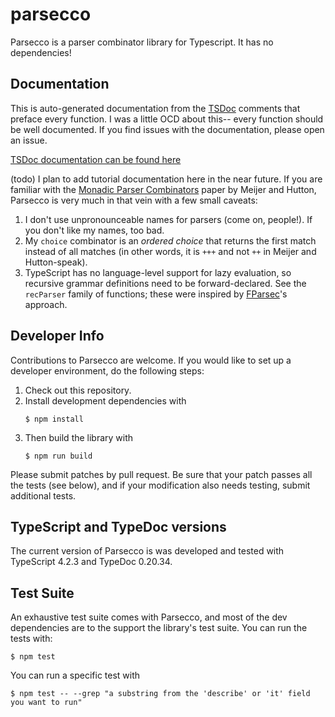 # parsecco

Parsecco is a parser combinator library for Typescript. It has no dependencies!

## Documentation

This is auto-generated documentation from the [TSDoc](https://tsdoc.org) comments that preface every function. I was a little OCD about this-- every function should be well documented. If you find issues with the documentation, please open an issue.

[TSDoc documentation can be found here](https://williams-cs.github.io/parsecco/)

(todo) I plan to add tutorial documentation here in the near future. If you are familiar with the [Monadic Parser Combinators](https://www.cs.nott.ac.uk/~pszgmh/monparsing.pdf) paper by Meijer and Hutton, Parsecco is very much in that vein with a few small caveats:

1. I don't use unpronounceable names for parsers (come on, people!). If you don't like my names, too bad.
2. My `choice` combinator is an _ordered choice_ that returns the first match instead of all matches (in other words, it is `+++` and not `++` in Meijer and Hutton-speak).
3. TypeScript has no language-level support for lazy evaluation, so recursive grammar definitions need to be forward-declared. See the `recParser` family of functions; these were inspired by [FParsec](https://www.quanttec.com/fparsec/)'s approach.

## Developer Info

Contributions to Parsecco are welcome. If you would like to set up a developer environment, do the following steps:

1. Check out this repository.
2. Install development dependencies with
   ```
   $ npm install
   ```
3. Then build the library with
   ```
   $ npm run build
   ```

Please submit patches by pull request. Be sure that your patch passes all the tests (see below), and if your modification also needs testing, submit additional tests.

## TypeScript and TypeDoc versions

The current version of Parsecco is was developed and tested with TypeScript 4.2.3 and TypeDoc 0.20.34.

## Test Suite

An exhaustive test suite comes with Parsecco, and most of the dev dependencies are to the support the library's test suite. You can run the tests with:

```
$ npm test
```

You can run a specific test with

```
$ npm test -- --grep "a substring from the 'describe' or 'it' field you want to run"
```
